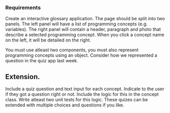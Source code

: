 ### Requirements

Create an interactive glossary application. The page should be split into two panels. The left panel will have a list of programming concepts (e.g. variables). The right panel will contain a header, paragraph and photo that describe a selected programming concept. When you click a concept name on the left, it will be detailed on the right. 

You must use atleast two components, you must also represent programming concepts using an object. Consider how we represented a question in the quiz app last week.

## Extension.

Include a quiz question and text input for each concept. Indicate to the user if they got a question right or not. Include the logic for this in the concept class. Write atleast two unit tests for this logic.  These quizes can be extended with multiple choices and questions if you like. 

